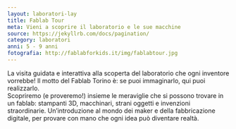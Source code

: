 ```yaml
---
layout: laboratori-lay
title: Fablab Tour
meta: Vieni a scoprire il laboratorio e le sue macchine
source: https://jekyllrb.com/docs/pagination/
category: laboratori
anni: 5 - 9 anni
fotografia: http://fablabforkids.it/img/fablabtour.jpg
---
```

La visita guidata e interattiva alla scoperta del laboratorio che ogni inventore vorrebbe! Il motto del Fablab Torino è: se puoi immaginarlo, qui puoi realizzarlo. <br> Scopriremo (e proveremo!) insieme le meraviglie che si possono trovare in un fablab: stampanti 3D, macchinari, strani oggetti e invenzioni straordinarie.
Un’introduzione al mondo dei maker e della fabbricazione digitale, per provare con mano che ogni idea può diventare realtà.
